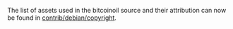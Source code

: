 The list of assets used in the bitcoinoil source and their attribution can now be found in [contrib/debian/copyright](../contrib/debian/copyright).

